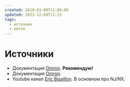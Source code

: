 ```yaml
---
created: 2020-03-08T11:08:00
updated: 2023-12-09T11:23
tags:
  - источник
  - omron
---
```

# Источники

- Документация [Omron](https://www.edata.omron.com.au/omron.html). **Рекомендую!**
- Документация [Omron](https://store.omron.com.au/store).
- Youtube канал [Eric Bisaillon](https://www.youtube.com/channel/UCYxXll3SWyGRfbJU_n1uqSg). В основном про NJ/NX.
